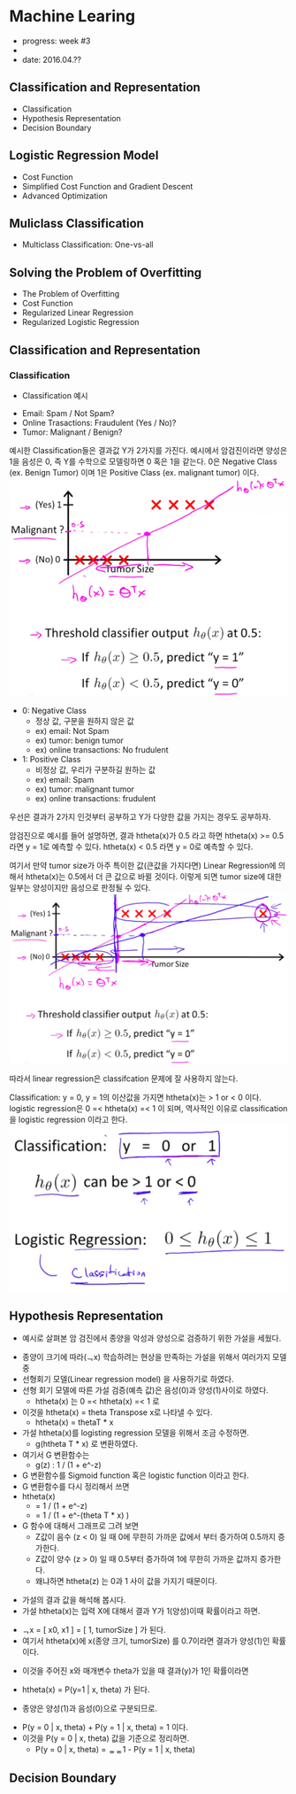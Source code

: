 # Machine Learing
* progress: week #3
* 
* date: 2016.04.??

## Classification and Representation
* Classification
* Hypothesis Representation
* Decision Boundary

## Logistic Regression Model
* Cost Function
* Simplified Cost Function and Gradient Descent
* Advanced Optimization

## Muliclass Classification
* Multiclass Classification: One-vs-all

## Solving the Problem of Overfitting
* The Problem of Overfitting
* Cost Function
* Regularized Linear Regression
* Regularized Logistic Regression

## Classification and Representation

### Classification
* Classification 예시
 - Email: Spam / Not Spam?
 - Online Trasactions: Fraudulent (Yes / No)?
 - Tumor: Malignant / Benign?

예시한 Classification들은 결과값 Y가 2가지를 가진다. 예시에서 암검진이라면
양성은 1을 음성은 0, 즉 Y를 수학으로 모델링하면 0 혹은 1을 같는다.
0은 Negative Class (ex. Benign Tumor) 이며 1은 Positive Class (ex. malignant tumor) 이다.
![classifcation01](https://github.com/hephaex/ML_class/blob/master/week3/week3_01_classification_01.png)

 - 0: Negative Class
   - 정상 값, 구분을 원하지 않은 값
   - ex) email: Not Spam
   - ex) tumor: benign tumor
   - ex) online transactions: No frudulent
 - 1: Positive  Class
   - 비정상 값, 우리가 구분하길 원하는 값
   - ex) email: Spam
   - ex) tumor: malignant tumor
   - ex) online transactions: frudulent

우선은 결과가 2가지 인것부터 공부하고 Y가 다양한 값을 가지는 경우도 공부하자.

암검진으로 예시를 들어 설명하면,
결과 htheta(x)가 0.5 라고 하면
 htheta(x) >= 0.5 라면 y = 1로 예측할 수 있다.
 htheta(x) <  0.5 라면 y = 0로 예측할 수 있다.

여기서 만약 tumor size가 아주 특이한 값(큰값을 가지다면)
Linear Regression에 의해서 htheta(x)는 0.5에서 더 큰 값으로 바뀔 것이다.
이렇게 되면 tumor size에 대한 일부는 양성이지만 음성으로 판정될 수 있다.
![classifcation02](https://github.com/hephaex/ML_class/blob/master/week3/week3_01_classification_02.png)

따라서 linear regression은 classifcation 문제에 잘 사용하지 않는다.

Classification: y = 0, y = 1의 이산값을 가지면 htheta(x)는 > 1 or < 0 이다.
logistic regression은 0 =< htheta(x) =< 1 이 되며,
역사적인 이유로 classification을 logistic regression 이라고 한다.
![classifcation03](https://github.com/hephaex/ML_class/blob/master/week3/week3_01_classification_03.png)


## Hypothesis Representation
* 예시로 살펴본 암 검진에서 종양을 악성과 양성으로 검증하기 위한 가설을 세웠다. 
 - 종양이 크기에 따라(ᆨx) 학습하려는 현상을 만족하는 가설을 위해서 여러가지 모델 중
 - 선형회기 모델(Linear regression model) 을 사용하기로 하였다.
 - 선형 회기 모델에 따른 가설 검증(예측 값)은 음성(0)과 양성(1)사이로 하였다. 
   - htheta(x) 는 0 =< htheta(x) =< 1 로
 - 이것을 htheta(x) = theta Transpose x로 나타낼 수 있다.
   - htheta(x) = thetaT * x
 - 가설 htheta(x)를 logisting regression 모델을 위해서 조금 수정하면.
   - g(htheta T * x) 로 변환하였다.
 - 여기서 G 변환함수는
   - g(z) : 1 / (1 + e^-z)
 - G 변환함수를 Sigmoid function 혹은 logistic function 이라고 한다.
 - G 변환함수를 다시 정리해서 쓰면
 - htheta(x)
   - = 1 / (1 + e^-z)
   - = 1 / (1 + e^-(theta T * x) )
 - G 함수에 대해서 그래프로 그려 보면
   - Z값이 음수 (z < 0) 일 때 0에 무한히 가까운 값에서 부터 증가하여 0.5까지 증가한다.
   - Z값이 양수 (z > 0) 일 때 0.5부터 증가하여 1에 무한히 가까운 값까지 증가한다. 
   - 왜냐하면 htheta(z) 는 0과 1 사이 값을 가지기 때문이다. 

* 가설의 결과 값을 해석해 봅시다.
* 가설 htheta(x)는 입력 X에 대해서 결과 Y가 1(양성)이때 확률이라고 하면.
 - ᆨx = [ x0, x1 ] = [ 1, tumorSize ] 가 된다.
 - 여기서 htheta(x)에 x(종양 크기, tumorSize) 를 0.7이라면 결과가 양성(1)인 확률이다.

* 이것을 주어진 x와 매개변수 theta가 있을 때 결과(y)가 1인 확률이라면
 - htheta(x) = P(y=1 | x, theta) 가 된다.

* 종양은 양성(1)과 음성(0)으로 구분되므로.
 - P(y = 0 | x, theta) + P(y = 1 | x, theta) = 1 이다.
 - 이것을 P(y = 0 | x, theta) 값을 기준으로 정리하면.
   - P(y = 0 | x, theta) = ᇂᇂ1 - P(y = 1 | x, theta)
   

## Decision Boundary
